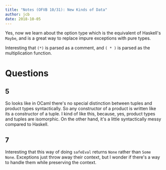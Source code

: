 ```yaml
---
title: "Notes (OFVB 10/31): New Kinds of Data"
author: jcb
date: 2018-10-05
---
```


Yes, now we learn about the option type which is the equivalent of Haskell's
`Maybe`, and is a great way to replace impure exceptions with pure types.

Interesting that `(*)` is parsed as a comment, and `( * )` is parsed as the
multiplication function.

# Questions

## 5

So looks like in OCaml there's no special distinction between tuples and product
types syntactically. So any constructor of a product is written like its a
constructor of a tuple. I kind of like this, because, yes, product types and
tuples are isomorphic. On the other hand, it's a little syntactically messy
compared to Haskell.

## 7

Interesting that this way of doing `safeEval` returns `None` rather than `Some
None`. Exceptions just throw away their context, but I wonder if there's
a way to handle them while preserving the context.


